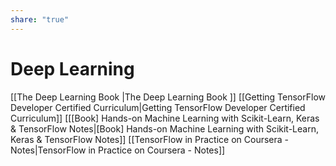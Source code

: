 ```yaml
---
share: "true"
---
```

# Deep Learning

[[The Deep Learning Book |The Deep Learning Book ]]
[[Getting TensorFlow Developer Certified Curriculum|Getting TensorFlow Developer Certified Curriculum]]
[[[Book] Hands-on Machine Learning with Scikit-Learn, Keras & TensorFlow Notes|[Book] Hands-on Machine Learning with Scikit-Learn, Keras & TensorFlow Notes]]
[[TensorFlow in Practice on Coursera - Notes|TensorFlow in Practice on Coursera - Notes]]
